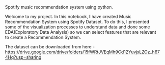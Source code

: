 Spotify music recommendation system using python.

Welcome to my project. In this notebook, I have created Music Recommendation System using Spotify Dataset. To do this, I presented some of the visualization processes to understand data and done some EDA(Exploratory Data Analysis) so we can select features that are relevant to create a Recommendation System.

The dataset can be downloaded from here - https://drive.google.com/drive/folders/15fWRtJVEqMh9Cd12YuvjxLZOz_h674Hq?usp=sharing
